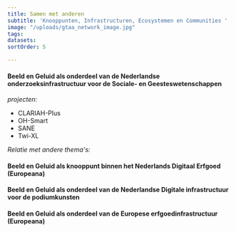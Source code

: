 ```yaml
---
title: Samen met anderen
subtitle: 'Knooppunten, Infrastructuren, Ecosystemen en Communities '
image: "/uploads/gtaa_network_image.jpg"
tags: 
datasets: 
sortOrder: 5

---
```


#### Beeld en Geluid als onderdeel van de Nederlandse onderzoeksinfrastructuur voor de Sociale- en Geesteswetenschappen

_projecten:_

* CLARIAH-Plus
* OH-Smart
* SANE
* Twi-XL

_Relatie met andere thema's:_

#### Beeld en Geluid als knooppunt binnen het Nederlands Digitaal Erfgoed (Europeana)

#### Beeld en Geluid als onderdeel van de Nederlandse Digitale infrastructuur voor de podiumkunsten

#### Beeld en Geluid als onderdeel van de Europese erfgoedinfrastructuur (Europeana)

 